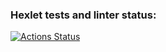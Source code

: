 ### Hexlet tests and linter status:
[![Actions Status](https://github.com/DREU007/python-project-83/workflows/hexlet-check/badge.svg)](https://github.com/DREU007/python-project-83/actions)